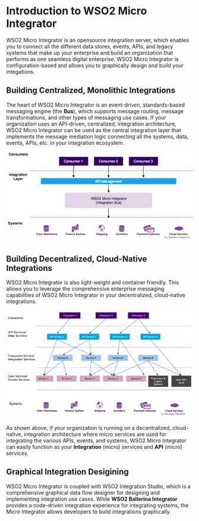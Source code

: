 # Introduction to WSO2 Micro Integrator

WSO2 Micro Integrator is an opensource integration server, which enables you to connect all the different data stores, events, APIs, and legacy systems that make up your enterprise and build an organization that performs as one seamless digital enterprise. WSO2 Micro Integrator is configuration-based and allows you to graphically design and build your integations. 

## Building Centralized, Monolithic Integrations

The heart of WSO2 Micro Integrator is an event-driven, standards-based messaging engine (the **Bus**), which supports message routing, message transformations, and other types of messaging use cases. If your organization uses an API-driven, centralized, integration architecture, WSO2 Micro Integrator can be used as the central integration layer that implements the message mediation logic connecting all the systems, data, events, APIs, etc. in your integration ecosystem.


![Centralized Integration](../assets/img/intro/centralized-integration.png)

## Building Decentralized, Cloud-Native Integrations

WSO2 Micro Integrator is also light-weight and container friendly. This allows you to leverage the comprehensive enterprise messaging capabilities of WSO2 Micro Integrator in your decentralized, cloud-native integrations. 

![Centralized Integration](../assets/img/intro/cloud-native-microservices.png)

As shown above, if your organization is running on a decentralized, cloud-native, integration architecture where micro services are used for integrating the various APIs, events, and systems, WSO2 Micro Integrator can easily function as your **Integration** (micro) services and **API** (micro) services.

## Graphical Integration Desigining

WSO2 Micro Integrator is coupled with WSO2 Integration Studio, which is a comprehensive graphical data flow designer for designing and implementing integration use cases. While **WSO2 Ballerina Integrator** provides a code-driven integration experience for integrating systems, the Micro Integrator allows developers to build integrations graphically.
